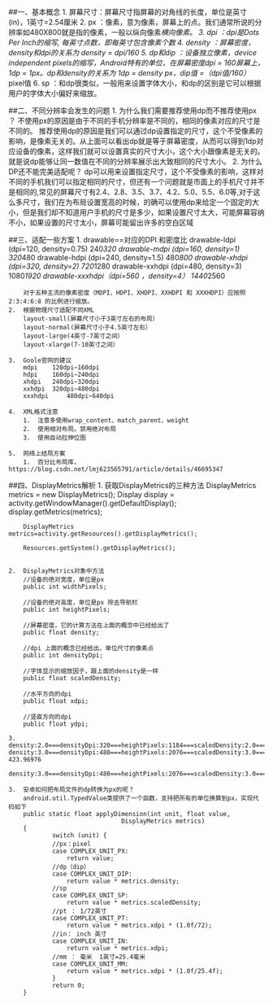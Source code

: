 ##一、基本概念
	1.	屏幕尺寸：屏幕尺寸指屏幕的对角线的长度，单位是英寸(in)，1英寸=2.54厘米
	2.	px ：像素，意为像素，屏幕上的点。我们通常所说的分辨率如480X800就是指的像素，一般以纵向像素*横向像素。
	3.	dpi ：dpi是Dots Per Inch的缩写, 每英寸点数，即每英寸包含像素个数
	4.	density ：屏幕密度，density和dpi的关系为 density = dpi/160
	5.	dp和dip ：设备独立像素，device independent pixels的缩写，Android特有的单位，在屏幕密度dpi = 160屏幕上，1dp = 1px。dp和density的关系为 1dp = density px，dip值 =（dpi值/160）* pixel值
	6.	sp	：和dp很类似，一般用来设置字体大小，和dp的区别是它可以根据用户的字体大小偏好来缩放。


##二、不同分辨率会发生的问题
	1.	为什么我们需要推荐使用dp而不推荐使用px ？
		不使用px的原因是由于不同的手机分辨率是不同的，相同的像素对应的尺寸是不同的。
		推荐使用dp的原因是我们可以通过dp设置指定的尺寸，这个不受像素的影响，是像素无关的。从上面可以看出dp就是等于屏幕密度，从而可以得到1dp对应设备的像素，这样我们就可以设置真实的尺寸大小，这个大小跟像素是无关的。就是说dp能够让同一数值在不同的分辨率展示出大致相同的尺寸大小。
	2.	为什么DP还不能完美适配呢？
		dp可以用来设置指定尺寸，这个不受像素的影响，这样对不同的手机我们可以指定相同的尺寸，但还有一个问题就是市面上的手机尺寸并不是相同的,常见的屏幕尺寸有2.4、2.8、3.5、3.7、4.2、5.0、5.5、6.0等,对于这么多尺寸，我们在为布局设置宽高的时候，的确可以使用dp来给定一个固定的大小，但是我们却不知道用户手机的尺寸是多少，如果设置尺寸太大，可能屏幕容纳不小，如果设置的尺寸太小，屏幕可能留出许多的空白区域

##三、适配一些方案
	1.	drawable==对应的DPI 和密度比
		drawable-ldpi (dpi=120, density=0.75)	240*320
		drawable-mdpi (dpi=160, density=1)    	320*480
		drawable-hdpi (dpi=240, density=1.5)	480*800
		drawable-xhdpi (dpi=320, density=2)		720*1280
		drawable-xxhdpi (dpi=480, density=3)	1080*1920
		drawable-xxxhdpi（dpi=560 ，density=4）	1440*2560

		对于五种主流的像素密度（MDPI、HDPI、XHDPI、XXHDPI 和 XXXHDPI）应按照 2:3:4:6:8 的比例进行缩放。
	2.	根据物理尺寸适配不同XML
		layout-small(屏幕尺寸小于3英寸左右的布局）
		layout-normal(屏幕尺寸小于4.5英寸左右）
		layout-large(4英寸-7英寸之间）
		layout-xlarge(7-10英寸之间） 

	3.	Goole官网的建议
		mdpi 	120dpi~160dpi
		hdpi 	160dpi~240dpi
		xhdpi 	240dpi~320dpi
		xxhdpi 	320dpi~480dpi
		xxxhdpi 	480dpi~640dpi	

	4.	XML格式注意
		1.	注意多使用wrap_content、match_parent、weight
		2.	使用相对布局，禁用绝对布局
		3.	使用自动拉伸位图
	
	5.	网络上结局方案
		1.	百分比布局库，https://blog.csdn.net/lmj623565791/article/details/46695347



##四、DisplayMetrics解析 
	1.	获取DisplayMetrics的三种方法
		DisplayMetrics metrics = new DisplayMetrics();
		Display display = activity.getWindowManager().getDefaultDisplay();
		display.getMetrics(metrics);
		
		DisplayMetrics metrics=activity.getResources().getDisplayMetrics(); 
		
		Resources.getSystem().getDisplayMetrics();


	2.	DisplayMetrics对象中方法
		//设备的绝对宽度，单位是px
		public int widthPixels;
		
		//设备的绝对高度，单位是px 除去导航栏
		public int heightPixels;
		
		//屏幕密度，它的计算方法在上面的概念中已经给出了
		public float density;
		
		//dpi 上面的概念已经给出，单位尺寸的像素点
		public int densityDpi;
		
		//字体显示的缩放因子，跟上面的density是一样
		public float scaledDensity;
		
		//水平方向的dpi
		public float xdpi;
		
		//竖直方向的dpi
		public float ydpi;

	3.	density:2.0===densityDpi:320===heightPixels:1184===scaledDensity:2.0===widthPixels:720===xdpi:320.0===ydpi:320.0			density:3.0===densityDpi:480===heightPixels:2076===scaledDensity:3.0===widthPixels:1080===xdpi:422.0302===ydpi:	423.96976
		density:3.0===densityDpi:480===heightPixels:2076===scaledDensity:3.0===widthPixels:1080===xdpi:422.0302===ydpi:423.96976
		
	3.	安卓如何把布局文件的dp转换为px的呢？
		android.util.TypedValue类提供了一个函数，支持把所有的单位换算到px，实现代码如下
		public static float applyDimension(int unit, float value,  
                                   DisplayMetrics metrics)  
		{  
			    switch (unit) { 
			    //px：pixel 
			    case COMPLEX_UNIT_PX:  
			        return value;  
			    //dp（dip）
			    case COMPLEX_UNIT_DIP:  
			        return value * metrics.density; 
			    //sp  
			    case COMPLEX_UNIT_SP:  
			        return value * metrics.scaledDensity;  
			    //pt ： 1/72英寸
			    case COMPLEX_UNIT_PT:  
			        return value * metrics.xdpi * (1.0f/72); 
			    //in： inch 英寸 
			    case COMPLEX_UNIT_IN:  
			        return value * metrics.xdpi;  
			    //mm ： 毫米  1英寸=25.4毫米
			    case COMPLEX_UNIT_MM:  
			        return value * metrics.xdpi * (1.0f/25.4f);  
			    }  
			    return 0;  
		} 